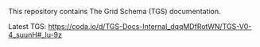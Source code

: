 This repository contains The Grid Schema (TGS) documentation.

Latest TGS: https://coda.io/d/TGS-Docs-Internal_dqqMDfRotWN/TGS-V0-4_suunH#_lu-9z
